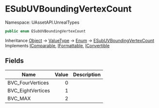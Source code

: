 # ESubUVBoundingVertexCount

Namespace: UAssetAPI.UnrealTypes

```csharp
public enum ESubUVBoundingVertexCount
```

Inheritance [Object](https://docs.microsoft.com/en-us/dotnet/api/system.object) → [ValueType](https://docs.microsoft.com/en-us/dotnet/api/system.valuetype) → [Enum](https://docs.microsoft.com/en-us/dotnet/api/system.enum) → [ESubUVBoundingVertexCount](./uassetapi.unrealtypes.esubuvboundingvertexcount.md)<br>
Implements [IComparable](https://docs.microsoft.com/en-us/dotnet/api/system.icomparable), [IFormattable](https://docs.microsoft.com/en-us/dotnet/api/system.iformattable), [IConvertible](https://docs.microsoft.com/en-us/dotnet/api/system.iconvertible)

## Fields

| Name | Value | Description |
| --- | --: | --- |
| BVC_FourVertices | 0 |  |
| BVC_EightVertices | 1 |  |
| BVC_MAX | 2 |  |
